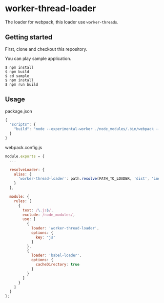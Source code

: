 # worker-thread-loader

The loader for webpack, this loader use `worker-threads`.

## Getting started

First, clone and checkout this repository.

You can play sample application.

```
$ npm install
$ npm build
$ cd sample
$ npm install
$ npm run build
```

## Usage

package.json

```js
{
  "scripts": {
    "build": "node --experimental-worker ./node_modules/.bin/webpack --mode production"
  }
}
```

webpack.config.js

```js
module.exports = {
  ...

  resolveLoader: {
    alias: {
      'worker-thread-loader': path.resolve(PATH_TO_LOADER, 'dist', 'index')
    }
  },

  module: {
    rules: [
      {
        test: /\.js$/,
        exclude: /node_modules/,
        use: [
          {
            loader: 'worker-thread-loader',
            options: {
              key: 'js'
            }
          },
          {
            loader: 'babel-loader',
            options: {
              cacheDirectory: true
            }
          }
        ]
      }
    ]
  }
};
```
